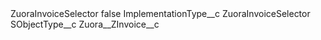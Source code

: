 <?xml version="1.0" encoding="UTF-8"?>
<CustomMetadata xmlns="http://soap.sforce.com/2006/04/metadata" xmlns:xsi="http://www.w3.org/2001/XMLSchema-instance" xmlns:xsd="http://www.w3.org/2001/XMLSchema">
    <label>ZuoraInvoiceSelector</label>
    <protected>false</protected>
    <values>
        <field>ImplementationType__c</field>
        <value xsi:type="xsd:string">ZuoraInvoiceSelector</value>
    </values>
    <values>
        <field>SObjectType__c</field>
        <value xsi:type="xsd:string">Zuora__ZInvoice__c</value>
    </values>
</CustomMetadata>
